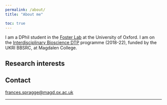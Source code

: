 ```yaml
---
permalink: /about/
title: "About me"

toc: true
---
```


I am a DPhil student in the [Foster Lab]() at the University of Oxford. I am on the [Interdisciplinary Bioscience DTP]() programme (2018-22), funded by the UKRI BBSRC, at Magdalen College. 


## Research interests



## Contact

frances.spragge@magd.ox.ac.uk

---



